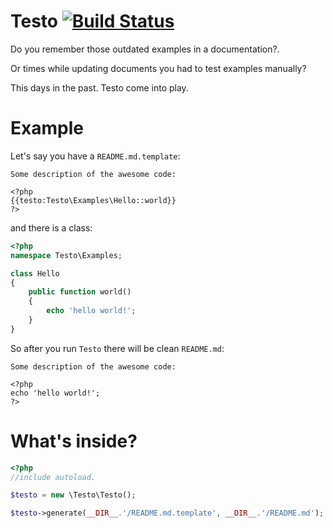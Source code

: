 Testo [![Build Status](https://secure.travis-ci.org/formapro/testo.png?branch=master)](http://travis-ci.org/formapro/testo)
=====

Do you remember those outdated examples in a documentation?.
 
Or times while updating documents you had to test examples manually? 

This days in the past. Testo come into play.

Example 
=======

Let's say you have a `README.md.template`:

```
Some description of the awesome code:

<?php
{{testo:Testo\Examples\Hello::world}}
?>
```

and there is a class: 

```php
<?php
namespace Testo\Examples;

class Hello
{
    public function world()
    {
        echo 'hello world!';
    }
}
```

So after you run `Testo` there will be clean `README.md`:

```
Some description of the awesome code:

<?php
echo 'hello world!';
?>
```

What's inside?
==============

```php
<?php
//include autoload.

$testo = new \Testo\Testo();

$testo->generate(__DIR__.'/README.md.template', __DIR__.'/README.md');
```